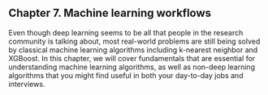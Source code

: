 ## Chapter 7. Machine learning workflows

Even though deep learning seems to be all that people in the research community is talking about, most real-world problems are still being solved by classical machine learning algorithms including k-nearest neighbor and XGBoost. In this chapter, we will cover fundamentals that are essential for understanding machine learning algorithms, as well as non-deep learning algorithms that you might find useful in both your day-to-day jobs and interviews.